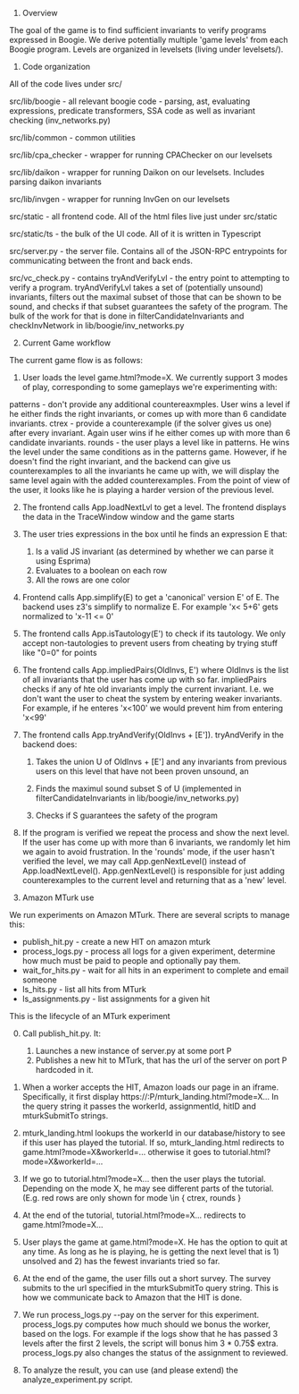 1. Overview

The goal of the game is to find sufficient invariants to verify programs
expressed in Boogie. We derive potentially multiple 'game levels' from each
Boogie program. Levels are organized in levelsets (living under levelsets/).

1. Code organization

All of the code lives under src/

src/lib/boogie - all relevant boogie code - parsing, ast, evaluating
  expressions, predicate transformers, SSA code as well as invariant checking
  (inv_networks.py)

src/lib/common - common utilities

src/lib/cpa_checker - wrapper for running CPAChecker on our levelsets

src/lib/daikon - wrapper for running Daikon on our levelsets. Includes parsing
  daikon invariants

src/lib/invgen - wrapper for running InvGen on our levelsets

src/static - all frontend code. All of the html files live just under
  src/static

src/static/ts - the bulk of the UI code. All of it is written in Typescript

src/server.py - the server file. Contains all of the JSON-RPC entrypoints for
  communicating between the front and back ends.

src/vc_check.py - contains tryAndVerifyLvl - the entry point to attempting to verify
a program. tryAndVerifyLvl takes a set of (potentially unsound) invariants, filters out
the maximal subset of those that can be shown to be sound, and checks if that subset
guarantees the safety of the program. The bulk of the work for that is done in
filterCandidateInvariants and checkInvNetwork in lib/boogie/inv_networks.py

2. Current Game workflow

The current game flow is as follows:

1) User loads the level game.html?mode=X. We currently support 3 modes of play,
corresponding to some gameplays we're experimenting with:

  patterns - don't provide any additional countereaxmples. User wins a level if
    he either finds the right invariants, or comes up with more than 6
    candidate invariants.
  ctrex - provide a counterexample (if the solver gives us one) after every
    invariant. Again user wins if he either comes up with more than 6 candidate
    invariants.
  rounds - the user plays a level like in patterns. He wins the level under the
    same conditions as in the patterns game. However, if he doesn't find the
    right invariant, and the backend can give us counterexamples to all the
    invariants he came up with, we will display the same level again with the
    added counterexamples. From the point of view of the user, it looks like he
    is playing a harder version of the previous level.

2) The frontend calls App.loadNextLvl to get a level. The frontend displays the
data in the TraceWindow window and the game starts 

3) The user tries expressions in the box until he finds an expression E that:
    1) Is a valid JS invariant (as determined by whether we can parse it using Esprima)
    2) Evaluates to a boolean on each row
    3) All the rows are one color

4) Frontend calls App.simplify(E) to get a 'canonical' version E' of E. The
backend uses z3's simplify to normalize E. For example 'x< 5+6' gets normalized
to 'x-11 <= 0'

5) The frontend calls App.isTautology(E') to check if its tautology. We only
accept non-tautologies to prevent users from cheating by trying stuff like
"0=0" for points

6) The frontend calls App.impliedPairs(OldInvs, E') where OldInvs is the list
of all invariants that the user has come up with so far. impliedPairs checks if
any of hte old invariants imply the current invariant. I.e. we don't want the
user to cheat the system by entering weaker invariants. For example, if he
enteres 'x<100' we would prevent him from entering 'x<99'

7) The frontend calls App.tryAndVerify(OldInvs + [E']). tryAndVerify in the backend does:
    1) Takes the union U of OldInvs + [E'] and  any invariants from previous
       users on this level that have not been proven unsound, an

    2) Finds the maximul sound subset S of U (implemented in
       filterCandidateInvariants in lib/boogie/inv_networks.py)

    3) Checks if S guarantees the safety of the program

8) If the program is verified we repeat the process and show the next level. If
the user has come up with more than 6 invariants, we randomly let him we again
to avoid frustration. In the 'rounds' mode, if the user hasn't verified the
level, we may call App.genNextLevel() instead of App.loadNextLevel().
App.genNextLevel() is responsible for just adding counterexamples to the
current level and returning that as a 'new' level.

3. Amazon MTurk use

We run experiments on Amazon MTurk. There are several scripts to manage this:

  - publish_hit.py - create a new HIT on amazon mturk
  - process_logs.py - process all logs for a given experiment, determine how
      much must be paid to people and optionally pay them.
  - wait_for_hits.py - wait for all hits in an experiment to complete and email
      someone 
  - ls_hits.py - list all hits from MTurk
  - ls_assignments.py - list assignments for a given hit

This is the lifecycle of an MTurk experiment

  0) Call publish_hit.py. It:
      1) Launches a new instance of server.py at some port P
      2) Publishes a new hit to MTurk, that has the url of the server on port P
         hardcoded in it.

  1) When a worker accepts the HIT, Amazon loads our page in an iframe.
     Specifically, it first display
     https://<our-address>:P/mturk_landing.html?mode=X... In the query string
     it passes the workerId, assignmentId, hitID and mturkSubmitTo strings.

  2) mturk_landing.html lookups the workerId in our database/history to see if
     this user has played the tutorial. If so, mturk_landing.html redirects to
     game.html?mode=X&workerId=... otherwise it goes to
     tutorial.html?mode=X&workerId=...

  3) If we go to tutorial.html?mode=X... then the user plays the tutorial.
     Depending on the mode X, he may see different parts of the tutorial. (E.g.
     red rows are only shown for mode \in { ctrex, rounds }

  4) At the end of the tutorial, tutorial.html?mode=X... redirects to
     game.html?mode=X...

  5) User plays the game at game.html?mode=X. He has the option to quit at any time.
     As long as he is playing, he is getting the next level that is 1) unsolved and
     2) has the fewest invariants tried so far.

  6) At the end of the game, the user fills out a short survey. The survey
     submits to the url specified in the mturkSubmitTo query string. This is how we
     communicate back to Amazon that the HIT is done.

  7) We run process_logs.py --pay on the server for this experiment.
     process_logs.py computes how much should we bonus the worker, based on the
     logs. For example if the logs show that he has passed 3 levels after the
     first 2 levels, the script will bonus him 3 * 0.75$ extra. process_logs.py
     also changes the status of the assignment to reviewed.

  8) To analyze the result, you can use (and please extend) the
     analyze_experiment.py script.
